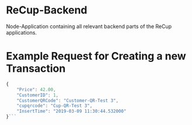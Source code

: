 # ReCup-Backend
Node-Application containing all relevant backend parts of the ReCup applications.

# Example Request for Creating a new Transaction
```javascript
{
	"Price": 42.00,
	"CustomerID": 1,
	"CustomerQRCode": "Customer-QR-Test 3",
	"cupqrcode": "Cup-QR-Test 3",
	"InsertTime": "2019-03-09 11:30:44.532000"
}```